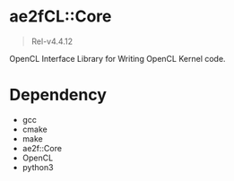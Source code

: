 # ae2fCL::Core
> Rel-v4.4.12

OpenCL Interface Library for Writing OpenCL Kernel code.  

# Dependency
- gcc
- cmake
- make
- ae2f::Core
- OpenCL
- python3
